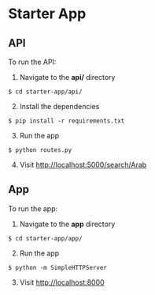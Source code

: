# Starter App

## API

To run the API:

1. Navigate to the **api/** directory 
  ```
  $ cd starter-app/api/
  ```

2. Install the dependencies
  ```
  $ pip install -r requirements.txt
  ```

3. Run the app
  ```
  $ python routes.py
  ```

4. Visit [http://localhost:5000/search/Arab](http://localhost:5000/search/Arab)


## App

To run the app:

1. Navigate to the **app** directory
  ```
  $ cd starter-app/app/
  ```

2. Run the app
  ```
  $ python -m SimpleHTTPServer
  ```

3. Visit [http://localhost:8000](http://localhost:8000)
